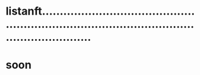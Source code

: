 # listanft........................................................................................................................
# soon
